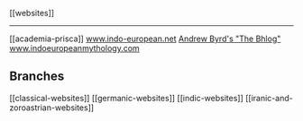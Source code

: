 [[websites]]

---

[[academia-prisca]]
www.indo-european.net
[Andrew Byrd's "The Bhlog"](https://blog.as.uky.edu/thebhlog/)
www.indoeuropeanmythology.com

## Branches
[[classical-websites]]
[[germanic-websites]]
[[indic-websites]]
[[iranic-and-zoroastrian-websites]]